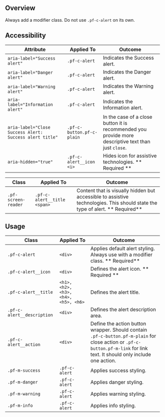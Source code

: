 ## Overview

Always add a modifier class. Do not use `.pf-c-alert` on its own.

## Accessibility

| Attribute | Applied To | Outcome |
| -- | -- | -- |
| `aria-label="Success alert"` | `.pf-c-alert` |  Indicates the Success alert. |
| `aria-label="Danger alert"` | `.pf-c-alert` |  Indicates the Danger alert. |
| `aria-label="Warning alert"` | `.pf-c-alert` |  Indicates the Warning alert. |
| `aria-label="Information alert"` | `.pf-c-alert` |  Indicates the Information alert. |
| `aria-label="Close Success Alert: Success alert title"` | `.pf-c-button.pf-c-plain` |  In the case of a close button it is recommended you provide more descriptive text than just `close`. |
| `aria-hidden="true"` | `.pf-c-alert__icon <i>` |  Hides icon for assistive technologies. ** Required **|

| Class | Applied To | Outcome |
| -- | -- | -- |
| `.pf-screen-reader` | `.pf-c-alert__title <span>` | Content that is visually hidden but accessible to assistive technologies. This should state the type of alert.  ** Required**|

## Usage

| Class | Applied To | Outcome |
| -- | -- | -- |
| `.pf-c-alert` | `<div>` |  Applies default alert styling. Always use with a modifier class. ** Required**|
| `.pf-c-alert__icon` | `<div>` |  	Defines the alert icon. ** Required **|
| `.pf-c-alert__title` | `<h1>, <h2>, <h3>, <h4>, <h5>, <h6>` |  Defines the alert title. |
| `.pf-c-alert__description` | `<div>` |  Defines the alert description area. |
| `.pf-c-alert__action` | `<div>` |  Define the action button wrapper. Should contain `.pf-c-button.pf-m-plain` for close action or `.pf-c-button.pf-m-link` for link text. It should only include one action. |
| `.pf-m-success` | `.pf-c-alert` |  Applies success styling. |
| `.pf-m-danger` | `.pf-c-alert` |  Applies danger styling. |
| `.pf-m-warning` | `.pf-c-alert` |  Applies warning styling. |
| `.pf-m-info` | `.pf-c-alert` |  Applies info styling. |
